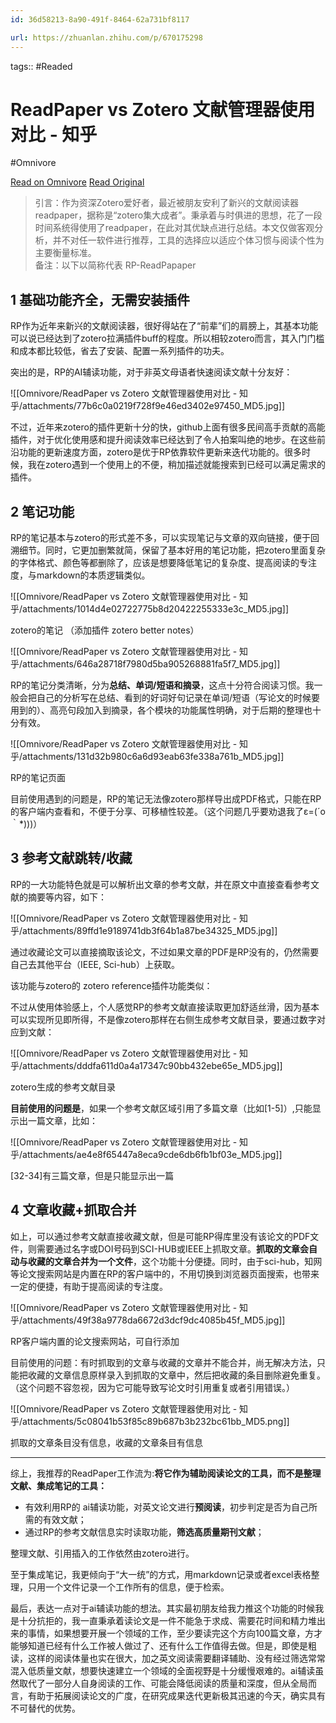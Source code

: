 ```yaml
---
id: 36d58213-8a90-491f-8464-62a731bf8117

url: https://zhuanlan.zhihu.com/p/670175298
---
```



tags::  #Readed 

# ReadPaper vs Zotero 文献管理器使用对比 - 知乎
#Omnivore

[Read on Omnivore](https://omnivore.app/me/read-paper-vs-zotero-190a79049bf)
[Read Original](https://zhuanlan.zhihu.com/p/670175298)

> 引言：作为资深Zotero爱好者，最近被朋友安利了新兴的文献阅读器readpaper，据称是“zotero集大成者”。秉承着与时俱进的思想，花了一段时间系统得使用了readpaper，在此对其优缺点进行总结。本文仅做客观分析，并不对任一软件进行推荐，工具的选择应以适应个体习惯与阅读个性为主要衡量标准。  
> 备注：以下以简称代表 RP-ReadPapaper

## 1 基础功能齐全，无需安装插件

RP作为近年来新兴的文献阅读器，很好得站在了“前辈”们的肩膀上，其基本功能可以说已经达到了zotero拉满插件buff的程度。所以相较zotero而言，其入门门槛和成本都比较低，省去了安装、配置一系列插件的功夫。

突出的是，RP的AI辅读功能，对于非英文母语者快速阅读文献十分友好：

![[Omnivore/ReadPaper vs Zotero 文献管理器使用对比 - 知乎/attachments/77b6c0a0219f728f9e46ed3402e97450_MD5.jpg]]

不过，近年来zotero的插件更新十分的快，github上面有很多民间高手贡献的高能插件，对于优化使用感和提升阅读效率已经达到了令人拍案叫绝的地步。在这些前沿功能的更新速度方面，zotero是优于RP依靠软件更新来迭代功能的。很多时候，我在zotero遇到一个使用上的不便，稍加描述就能搜索到已经可以满足需求的插件。

## 2 笔记功能

RP的笔记基本与zotero的形式差不多，可以实现笔记与文章的双向链接，便于回溯细节。同时，它更加删繁就简，保留了基本好用的笔记功能，把zotero里面复杂的字体格式、颜色等都删除了，应该是想要降低笔记的复杂度、提高阅读的专注度，与markdown的本质逻辑类似。

![[Omnivore/ReadPaper vs Zotero 文献管理器使用对比 - 知乎/attachments/1014d4e02722775b8d20422255333e3c_MD5.jpg]]

zotero的笔记 （添加插件 zotero better notes）

![[Omnivore/ReadPaper vs Zotero 文献管理器使用对比 - 知乎/attachments/646a28718f7980d5ba905268881fa5f7_MD5.jpg]]

RP的笔记分类清晰，分为**总结、单词/短语和摘录**，这点十分符合阅读习惯。我一般会把自己的分析写在总结、看到的好词好句记录在单词/短语（写论文的时候要用到的）、高亮句段加入到摘录，各个模块的功能属性明确，对于后期的整理也十分有效。

![[Omnivore/ReadPaper vs Zotero 文献管理器使用对比 - 知乎/attachments/131d32b980c6a6d93eab63fe338a761b_MD5.jpg]]

RP的笔记页面

目前使用遇到的问题是，RP的笔记无法像zotero那样导出成PDF格式，只能在RP的客户端内查看和，不便于分享、可移植性较差。（这个问题几乎要劝退我了ε=(´ο｀\*)))）

## 3 参考文献跳转/收藏

RP的一大功能特色就是可以解析出文章的参考文献，并在原文中直接查看参考文献的摘要等内容，如下：

![[Omnivore/ReadPaper vs Zotero 文献管理器使用对比 - 知乎/attachments/89ffd1e9189741db3f64b1a87be34325_MD5.jpg]]

通过收藏论文可以直接摘取该论文，不过如果文章的PDF是RP没有的，仍然需要自己去其他平台（IEEE, Sci-hub）上获取。

该功能与zotero的 zotero reference插件功能类似：

不过从使用体验感上，个人感觉RP的参考文献直接读取更加舒适丝滑，因为基本可以实现所见即所得，不是像zotero那样在右侧生成参考文献目录，要通过数字对应到文献：

![[Omnivore/ReadPaper vs Zotero 文献管理器使用对比 - 知乎/attachments/dddfa611d0a4a17347c90bb432ebe65e_MD5.jpg]]

zotero生成的参考文献目录

**目前使用的问题是**，如果一个参考文献区域引用了多篇文章（比如\[1-5\]）,只能显示出一篇文章，比如：

![[Omnivore/ReadPaper vs Zotero 文献管理器使用对比 - 知乎/attachments/ae4e8f65447a8eca9cde6db6fb1bf03e_MD5.jpg]]

\[32-34\]有三篇文章，但是只能显示出一篇

## 4 文章收藏+抓取合并

如上，可以通过参考文献直接收藏文献，但是可能RP得库里没有该论文的PDF文件，则需要通过名字或DOI号码到SCI-HUB或IEEE上抓取文章。**抓取的文章会自动与收藏的文章合并为一个文件**，这个功能十分便捷。同时，由于sci-hub，知网等论文搜索网站是内置在RP的客户端中的，不用切换到浏览器页面搜索，也带来一定的便捷，有助于提高阅读的专注度。

![[Omnivore/ReadPaper vs Zotero 文献管理器使用对比 - 知乎/attachments/49f38a9778da6672d3dcf9dc4085b45f_MD5.jpg]]

RP客户端内置的论文搜索网站，可自行添加

目前使用的问题：有时抓取到的文章与收藏的文章并不能合并，尚无解决方法，只能把收藏的文章信息原样录入到抓取的文章中，然后把收藏的条目删除避免重复。（这个问题不容忽视，因为它可能导致写论文时引用重复或者引用错误。）  

![[Omnivore/ReadPaper vs Zotero 文献管理器使用对比 - 知乎/attachments/5c08041b53f85c89b687b3b232bc61bb_MD5.png]]

抓取的文章条目没有信息，收藏的文章条目有信息

---

综上，我推荐的ReadPaper工作流为:**将它作为辅助阅读论文的工具，而不是整理文献、集成笔记的工具：**

* 有效利用RP的 ai辅读功能，对英文论文进行**预阅读**，初步判定是否为自己所需的有效文献；
* 通过RP的参考文献信息实时读取功能，**筛选高质量期刊文献**；

整理文献、引用插入的工作依然由zotero进行。

至于集成笔记，我更倾向于“大一统”的方式，用markdown记录或者excel表格整理，只用一个文件记录一个工作所有的信息，便于检索。

最后，表达一点对于ai辅读功能的想法。其实最初朋友给我力推这个功能的时候我是十分抗拒的，我一直秉承着读论文是一件不能急于求成、需要花时间和精力堆出来的事情，如果想要开展一个领域的工作，至少要读完这个方向100篇文章，方才能够知道已经有什么工作被人做过了、还有什么工作值得去做。但是，即使是粗读，这样的阅读体量也实在很大，加之英文阅读需要翻译辅助、没有经过筛选常常混入低质量文献，想要快速建立一个领域的全面视野是十分缓慢艰难的。ai辅读虽然取代了一部分人自身阅读的工作、可能会降低阅读的质量和深度，但从全局而言，有助于拓展阅读论文的广度，在研究成果迭代更新极其迅速的今天，确实具有不可替代的优势。

